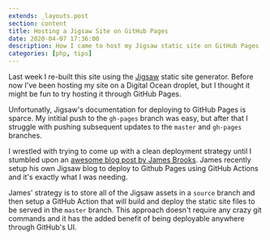 ```yaml
---
extends: _layouts.post
section: content
title: Hosting a Jigsaw Site on GitHub Pages
date: 2020-04-07 17:36:00
description: How I came to host my Jigsaw static site on GitHub Pages
categories: [php, tips]
---
```


Last week I re-built this site using the [Jigsaw](https://jigsaw.tighten.co) static site generator. Before now I've been hosting my site on a Digital Ocean droplet, but I thought it might be fun to try hosting it through GitHub Pages.

Unfortunatly, Jigsaw's documentation for deploying to GitHub Pages is sparce. My intitial push to the `gh-pages` branch was easy, but after that I struggle with pushing subsequent updates to the `master` and `gh-pages` branches.

I wrestled with trying to come up with a clean deployment strategy until I stumbled upon an [awesome blog post by James Brooks](https://james.brooks.page/blog/jigsaw-github-actions/). James recently setup his own Jigsaw blog to deploy to Github Pages using GitHub Actions and it's exactly what I was needing.

James' strategy is to store all of the Jigsaw assets in a `source` branch and then setup a GitHub Action that will build and deploy the static site files to be served in the `master` branch. This approach doesn't require any crazy git commands and it has the added benefit of being deployable anywhere through GitHub's UI.
